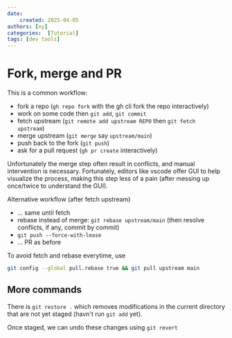 ```yaml
---
date:
    created: 2025-04-05
authors: [xy]
categories:  [Tutorial]
tags: [dev tools]
---
```


# Fork, merge and PR

<!-- more -->

This is a common workflow: 

- fork a repo (`gh repo fork` with the gh cli fork the repo interactively)  
- work on some code then `git add`, `git commit`  
- fetch upstream (`git remote add upstream REPO` then `git fetch upstream`)  
- merge upstream (`git merge` say `upstream/main`)   
- push back to the fork (`git push`)  
- ask for a pull request (`gh pr create` interactively)   

Unfortunately the merge step often result in conflicts, and manual intervention is necessary. Fortunately, editors like vscode offer GUI to help visualize the process, making this step less of a pain (after messing up once/twice to understand the GUI).  

Alternative workflow (after fetch upstream)

- ... same until fetch
- rebase instead of merge: `git rebase upstream/main`  (then resolve conflicts, if any, commit by commit)
- `git push --force-with-lease`
- ... PR as before

To avoid fetch and rebase everytime, use 

```sh
git config --global pull.rebase true && git pull upstream main
```

## More commands

There is `git restore .` which removes modifications in the current directory that are not yet staged (havn't run `git add` yet). 

Once staged, we can undo these changes using `git revert`